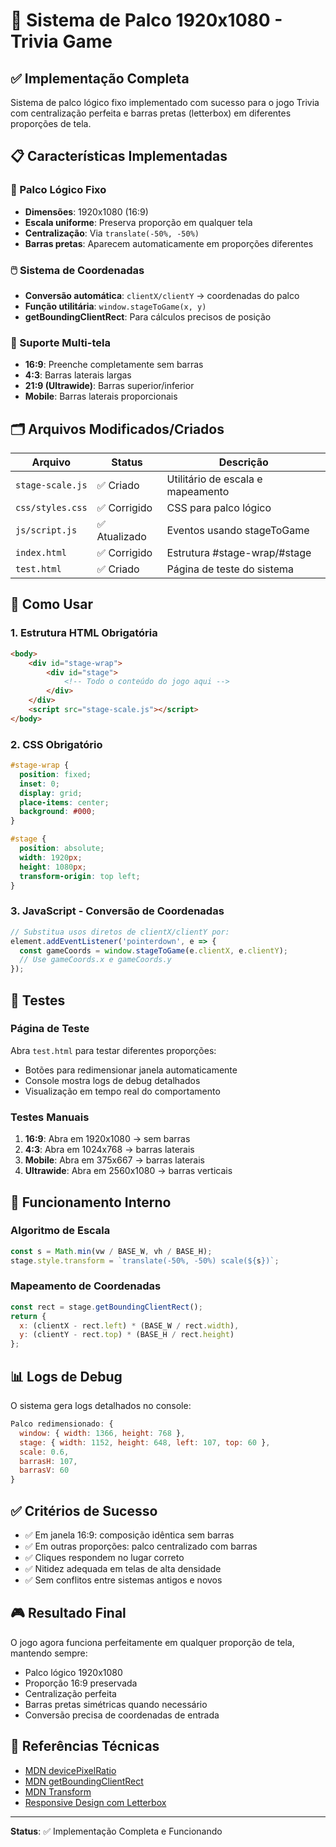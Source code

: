 # 🎯 Sistema de Palco 1920x1080 - Trivia Game

## ✅ Implementação Completa

Sistema de palco lógico fixo implementado com sucesso para o jogo Trivia com centralização perfeita e barras pretas (letterbox) em diferentes proporções de tela.

## 📋 Características Implementadas

### 🎨 Palco Lógico Fixo
- **Dimensões**: 1920x1080 (16:9)
- **Escala uniforme**: Preserva proporção em qualquer tela
- **Centralização**: Via `translate(-50%, -50%)`
- **Barras pretas**: Aparecem automaticamente em proporções diferentes

### 🖱️ Sistema de Coordenadas
- **Conversão automática**: `clientX/clientY` → coordenadas do palco
- **Função utilitária**: `window.stageToGame(x, y)`
- **getBoundingClientRect**: Para cálculos precisos de posição

### 📱 Suporte Multi-tela
- **16:9**: Preenche completamente sem barras
- **4:3**: Barras laterais largas
- **21:9 (Ultrawide)**: Barras superior/inferior
- **Mobile**: Barras laterais proporcionais

## 🗂️ Arquivos Modificados/Criados

| Arquivo | Status | Descrição |
|---------|--------|-----------|
| `stage-scale.js` | ✅ Criado | Utilitário de escala e mapeamento |
| `css/styles.css` | ✅ Corrigido | CSS para palco lógico |
| `js/script.js` | ✅ Atualizado | Eventos usando stageToGame |
| `index.html` | ✅ Corrigido | Estrutura #stage-wrap/#stage |
| `test.html` | ✅ Criado | Página de teste do sistema |

## 🚀 Como Usar

### 1. Estrutura HTML Obrigatória
```html
<body>
    <div id="stage-wrap">
        <div id="stage">
            <!-- Todo o conteúdo do jogo aqui -->
        </div>
    </div>
    <script src="stage-scale.js"></script>
</body>
```

### 2. CSS Obrigatório
```css
#stage-wrap {
  position: fixed;
  inset: 0;
  display: grid;
  place-items: center;
  background: #000;
}

#stage {
  position: absolute;
  width: 1920px;
  height: 1080px;
  transform-origin: top left;
}
```

### 3. JavaScript - Conversão de Coordenadas
```javascript
// Substitua usos diretos de clientX/clientY por:
element.addEventListener('pointerdown', e => {
  const gameCoords = window.stageToGame(e.clientX, e.clientY);
  // Use gameCoords.x e gameCoords.y
});
```

## 🧪 Testes

### Página de Teste
Abra `test.html` para testar diferentes proporções:
- Botões para redimensionar janela automaticamente
- Console mostra logs de debug detalhados
- Visualização em tempo real do comportamento

### Testes Manuais
1. **16:9**: Abra em 1920x1080 → sem barras
2. **4:3**: Abra em 1024x768 → barras laterais
3. **Mobile**: Abra em 375x667 → barras laterais
4. **Ultrawide**: Abra em 2560x1080 → barras verticais

## 🔧 Funcionamento Interno

### Algoritmo de Escala
```javascript
const s = Math.min(vw / BASE_W, vh / BASE_H);
stage.style.transform = `translate(-50%, -50%) scale(${s})`;
```

### Mapeamento de Coordenadas
```javascript
const rect = stage.getBoundingClientRect();
return {
  x: (clientX - rect.left) * (BASE_W / rect.width),
  y: (clientY - rect.top) * (BASE_H / rect.height)
};
```

## 📊 Logs de Debug

O sistema gera logs detalhados no console:
```javascript
Palco redimensionado: {
  window: { width: 1366, height: 768 },
  stage: { width: 1152, height: 648, left: 107, top: 60 },
  scale: 0.6,
  barrasH: 107,
  barrasV: 60
}
```

## ✅ Critérios de Sucesso

- ✅ Em janela 16:9: composição idêntica sem barras
- ✅ Em outras proporções: palco centralizado com barras
- ✅ Cliques respondem no lugar correto
- ✅ Nitidez adequada em telas de alta densidade
- ✅ Sem conflitos entre sistemas antigos e novos

## 🎮 Resultado Final

O jogo agora funciona perfeitamente em qualquer proporção de tela, mantendo sempre:
- Palco lógico 1920x1080
- Proporção 16:9 preservada
- Centralização perfeita
- Barras pretas simétricas quando necessário
- Conversão precisa de coordenadas de entrada

## 🔗 Referências Técnicas

- [MDN devicePixelRatio](https://developer.mozilla.org/en-US/docs/Web/API/Window/devicePixelRatio)
- [MDN getBoundingClientRect](https://developer.mozilla.org/en-US/docs/Web/API/Element/getBoundingClientRect)
- [MDN Transform](https://developer.mozilla.org/en-US/docs/Web/CSS/transform)
- [Responsive Design com Letterbox](https://web.dev/responsive-images/)

---
**Status**: ✅ Implementação Completa e Funcionando
